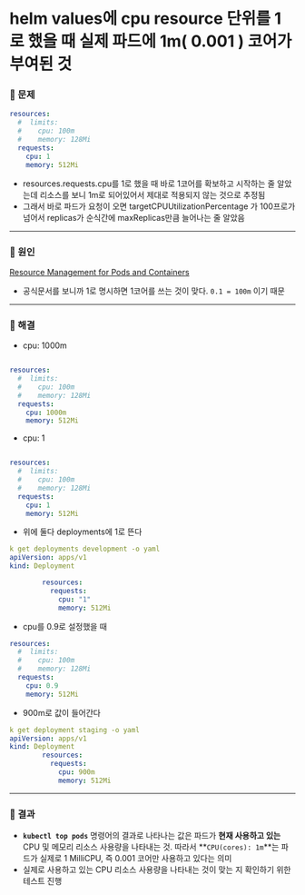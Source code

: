 # helm values에 cpu resource 단위를 1로 했을 때 실제 파드에 1m( 0.001 ) 코어가 부여된 것

### 🚨 문제

```yaml
resources:
  #  limits:
  #    cpu: 100m
  #    memory: 128Mi
  requests:
    cpu: 1
    memory: 512Mi
```

* resources.requests.cpu를 1로 했을 때 바로 1코어를 확보하고 시작하는 줄 알았는데 리소스를 보니 1m로 되어있어서 제대로 적용되지 않는 것으로 추정됨
* 그래서 바로 파드가 요청이 오면 targetCPUUtilizationPercentage 가 100프로가 넘어서 replicas가 순식간에 maxReplicas만큼 늘어나는 줄 알았음

***

### 🧨 원인

[Resource Management for Pods and Containers](https://kubernetes.io/docs/concepts/configuration/manage-resources-containers/#resource-units-in-kubernetes)

* 공식문서를 보니까 1로 명시하면 1코어를 쓰는 것이 맞다. `0.1 = 100m` 이기 때문

***

### 🔨 해결

* cpu: 1000m

```yaml

resources:
  #  limits:
  #    cpu: 100m
  #    memory: 128Mi
  requests:
    cpu: 1000m
    memory: 512Mi
```

* cpu: 1

```yaml

resources:
  #  limits:
  #    cpu: 100m
  #    memory: 128Mi
  requests:
    cpu: 1
    memory: 512Mi
```

* 위에 둘다 deployments에 1로 뜬다

```yaml
k get deployments development -o yaml
apiVersion: apps/v1
kind: Deployment

        resources:
          requests:
            cpu: "1"
            memory: 512Mi
```

* cpu를 0.9로 설정했을 때

```yaml
resources:
  #  limits:
  #    cpu: 100m
  #    memory: 128Mi
  requests:
    cpu: 0.9
    memory: 512Mi
```

* 900m로 값이 들어간다

```yaml
k get deployment staging -o yaml                                    
apiVersion: apps/v1
kind: Deployment
        resources:
          requests:
            cpu: 900m
            memory: 512Mi

```

***

### 🌠 결과

* **`kubectl top pods`** 명령어의 결과로 나타나는 값은 파드가 **현재 사용하고 있는** CPU 및 메모리 리소스 사용량을 나타내는 것. 따라서 \*\*`CPU(cores): 1m`\*\*는 파드가 실제로 1 MilliCPU, 즉 0.001 코어만 사용하고 있다는 의미
* 실제로 사용하고 있는 CPU 리소스 사용량을 나타내는 것이 맞는 지 확인하기 위한 테스트 진행
